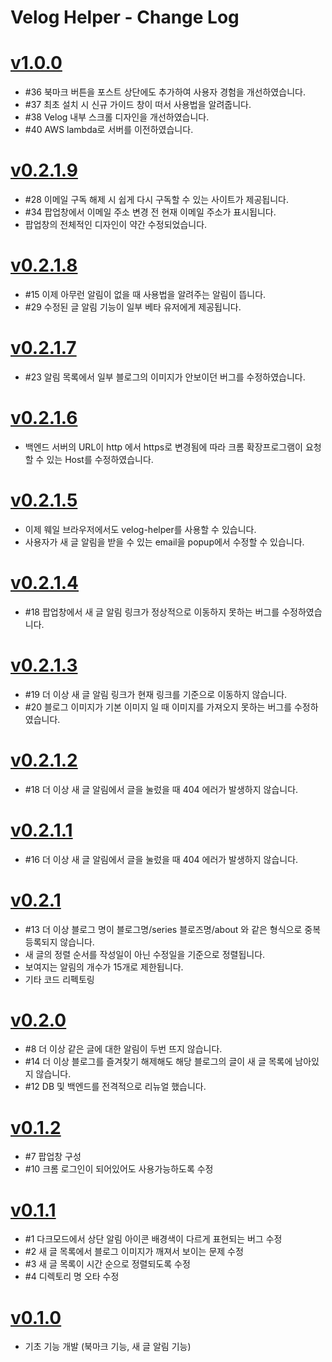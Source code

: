 # Velog Helper - Change Log

# [v1.0.0](https://github.com/junah201/velog-helper/releases/tag/v1.0.0)

- #36 북마크 버튼을 포스트 상단에도 추가하여 사용자 경험을 개선하였습니다.
- #37 최초 설치 시 신규 가이드 창이 떠서 사용법을 알려줍니다.
- #38 Velog 내부 스크롤 디자인을 개선하였습니다.
- #40 AWS lambda로 서버를 이전하였습니다.


# [v0.2.1.9](https://github.com/junah201/velog-helper/releases/tag/v0.2.1.9)

- #28 이메일 구독 해제 시 쉽게 다시 구독할 수 있는 사이트가 제공됩니다.
- #34 팝업창에서 이메일 주소 변경 전 현재 이메일 주소가 표시됩니다.
- 팝업창의 전체적인 디자인이 약간 수정되었습니다.

# [v0.2.1.8](https://github.com/junah201/velog-helper/releases/tag/v0.2.1.8)

- #15 이제 아무런 알림이 없을 때 사용법을 알려주는 알림이 뜹니다.
- #29 수정된 글 알림 기능이 일부 베타 유저에게 제공됩니다.

# [v0.2.1.7](https://github.com/junah201/velog-helper/releases/tag/v0.2.1.7)

- #23 알림 목록에서 일부 블로그의 이미지가 안보이던 버그를 수정하였습니다.

# [v0.2.1.6](https://github.com/junah201/velog-helper/releases/tag/v0.2.1.6)

- 백엔드 서버의 URL이 http 에서 https로 변경됨에 따라 크롬 확장프로그램이 요청할 수 있는 Host를 수정하였습니다.

# [v0.2.1.5](https://github.com/junah201/velog-helper/releases/tag/v0.2.1.5)

- 이제 웨일 브라우저에서도 velog-helper를 사용할 수 있습니다.
- 사용자가 새 글 알림을 받을 수 있는 email을 popup에서 수정할 수 있습니다.

# [v0.2.1.4](https://github.com/junah201/velog-helper/releases/tag/v0.2.1.4)

- #18 팝업창에서 새 글 알림 링크가 정상적으로 이동하지 못하는 버그를 수정하였습니다.

# [v0.2.1.3](https://github.com/junah201/velog-helper/releases/tag/v0.2.1.3)

- #19 더 이상 새 글 알림 링크가 현재 링크를 기준으로 이동하지 않습니다.
- #20 블로그 이미지가 기본 이미지 일 때 이미지를 가져오지 못하는 버그를 수정하였습니다.

# [v0.2.1.2](https://github.com/junah201/velog-helper/releases/tag/v0.2.1.2)

- #18 더 이상 새 글 알림에서 글을 눌렀을 때 404 에러가 발생하지 않습니다.

# [v0.2.1.1](https://github.com/junah201/velog-helper/releases/tag/v0.2.1.1)

- #16 더 이상 새 글 알림에서 글을 눌렀을 때 404 에러가 발생하지 않습니다.

# [v0.2.1](https://github.com/junah201/velog-helper/releases/tag/v0.2.1)

- #13 더 이상 블로그 명이 블로그명/series 블로즈명/about 와 같은 형식으로 중복 등록되지 않습니다.
- 새 글의 정렬 순서를 작성일이 아닌 수정일을 기준으로 정렬됩니다.
- 보여지는 알림의 개수가 15개로 제한됩니다.
- 기타 코드 리펙토링

# [v0.2.0](https://github.com/junah201/velog-helper/releases/tag/v0.2.0)

- #8 더 이상 같은 글에 대한 알림이 두번 뜨지 않습니다.
- #14 더 이상 블로그를 즐겨찾기 해제해도 해당 블로그의 글이 새 글 목록에 남아있지 않습니다.
- #12 DB 및 백엔드를 전격적으로 리뉴얼 했습니다.

# [v0.1.2](https://github.com/junah201/velog-helper/releases/tag/v0.1.2)

- #7 팝업창 구성
- #10 크롬 로그인이 되어있어도 사용가능하도록 수정

# [v0.1.1](https://github.com/junah201/velog-helper/releases/tag/v0.1.1)

- #1 다크모드에서 상단 알림 아이콘 배경색이 다르게 표현되는 버그 수정
- #2 새 글 목록에서 블로그 이미지가 깨져서 보이는 문제 수정
- #3 새 글 목록이 시간 순으로 정렬되도록 수정
- #4 디렉토리 명 오타 수정

# [v0.1.0](https://github.com/junah201/velog-helper/releases/tag/v0.1.0)

- 기초 기능 개발 (북마크 기능, 새 글 알림 기능)
